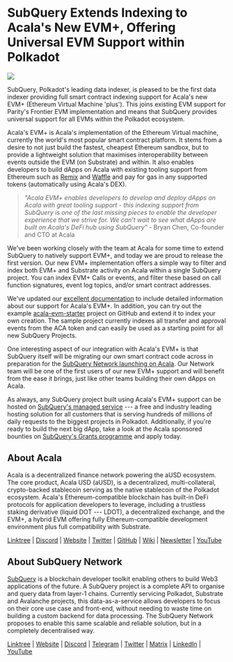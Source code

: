 # SubQuery Extends Indexing to Acala's New EVM+, Offering Universal EVM Support within Polkadot

![](https://miro.medium.com/max/1400/0*PwFyFY9tEb8VPIv7)

SubQuery, Polkadot's leading data indexer, is pleased to be the first data indexer providing full smart contract indexing support for Acala's new EVM+ (Ethereum Virtual Machine 'plus'). This joins existing EVM support for Parity's Frontier EVM implementation and means that SubQuery provides universal support for all EVMs within the Polkadot ecosystem.

Acala's EVM+ is Acala's implementation of the Ethereum Virtual machine, currently the world's most popular smart contract platform. It stems from a desire to not just build the fastest, cheapest Ethereum sandbox, but to provide a lightweight solution that maximises interoperability between events outside the EVM (on Substrate) and within. It also enables developers to build dApps on Acala with existing tooling support from Ethereum such as [Remix](https://remix.ethereum.org/) and [Waffle](https://getwaffle.io/) and pay for gas in any supported tokens (automatically using Acala's DEX).

> _"Acala EVM+ enables developers to develop and deploy dApps on Acala with great tooling support - this indexing support from SubQuery is one of the last missing pieces to enable the developer experience that we strive for. We can't wait to see what dApps are built on Acala's DeFi hub using SubQuery"_ - Bryan Chen, Co-founder and CTO at Acala

We've been working closely with the team at Acala for some time to extend SubQuery to natively support EVM+, and today we are proud to release the first version. Our new EVM+ implementation offers a simple way to filter and index both EVM+ and Substrate activity on Acala within a single SubQuery project. You can index EVM+ Calls or events, and filter these based on call function signatures, event log topics, and/or smart contract addresses.

We've updated our [excellent documentation](https://university.subquery.network/build/substrate-evm.html) to include detailed information about our support for Acala's EVM+. In addition, you can try out the example [acala-evm-starter](https://github.com/subquery/acala-evm-starter) project on GitHub and extend it to index your own creation. The sample project currently indexes all transfer and approval events from the ACA token and can easily be used as a starting point for all new SubQuery Projects.

One interesting aspect of our integration with Acala's EVM+ is that SubQuery itself will be migrating our own smart contract code across in preparation for the [SubQuery Network launching on Acala](https://blog.subquery.network/blogs/20211125-subquery-network-acala.html). Our Network team will be one of the first users of our new EVM+ support and will benefit from the ease it brings, just like other teams building their own dApps on Acala.

As always, any SubQuery project built using Acala's EVM+ support can be hosted on [SubQuery's managed service](https://subquery.network/managedservices) --- a free and industry leading hosting solution for all customers that is serving hundreds of millions of daily requests to the biggest projects in Polkadot. Additionally, if you're ready to build the next big dApp, take a look at the Acala sponsored bounties on [SubQuery's Grants programme](https://subquery.network/grants) and apply today.

## About Acala

Acala is a decentralized finance network powering the aUSD ecosystem. The core product, Acala USD (aUSD), is a decentralized, multi-collateral, crypto-backed stablecoin serving as the native stablecoin of the Polkadot ecosystem. Acala's Ethereum-compatible blockchain has built-in DeFi protocols for application developers to leverage, including a trustless staking derivative (liquid DOT --- LDOT), a decentralized exchange, and the EVM+, a hybrid EVM offering fully Ethereum-compatible development environment plus full compatibility with Substrate.

[Linktree](https://linktr.ee/acalanetwork) | [Discord](https://discord.gg/vdbFVCH) | [Website](https://acala.network/) | [Twitter](https://twitter.com/AcalaNetwork) | [GitHub](https://github.com/AcalaNetwork/Acala) | [Wiki](https://github.com/AcalaNetwork/Acala/wiki) | [Newsletter](https://share.hsforms.com/1X9RxkXk-R62I0VNbATaDXw4h8qc) | [YouTube](http://youtube.com/c/acalanetwork)

## About SubQuery Network

[SubQuery](https://subquery.network) is a blockchain developer toolkit enabling others to build Web3 applications of the future. A SubQuery project is a complete API to organise and query data from layer-1 chains. Currently servicing Polkadot, Substrate and Avalanche projects, this data-as-a-service allows developers to focus on their core use case and front-end, without needing to waste time on building a custom backend for data processing. The SubQuery Network proposes to enable this same scalable and reliable solution, but in a completely decentralised way.

​​​​[Linktree](https://linktr.ee/subquerynetwork) | [Website](https://subquery.network/) | [Discord](https://discord.com/invite/78zg8aBSMG) | [Telegram](https://t.me/subquerynetwork) | [Twitter](https://twitter.com/subquerynetwork) | [Matrix](https://matrix.to/#/#subquery:matrix.org) | [LinkedIn](https://www.linkedin.com/company/subquery) | [YouTube](https://www.youtube.com/channel/UCi1a6NUUjegcLHDFLr7CqLw)
